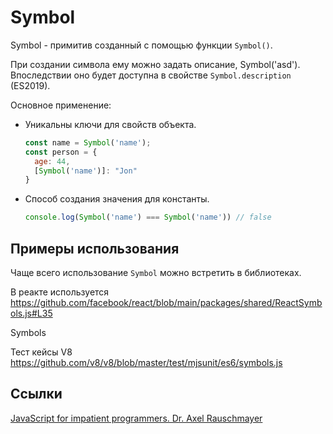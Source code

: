 # Symbol

Symbol - примитив созданный с помощью функции `Symbol()`.

При создании символа ему можно задать описание, Symbol('asd'). Впоследствии оно будет доступна в свойстве `Symbol.description` (ES2019).

Основное применение:

- Уникальны ключи для свойств объекта.

  ```js
  const name = Symbol('name');
  const person = {
    age: 44,
    [Symbol('name')]: "Jon"
  }
  ```

- Способ создания значения для константы.

  ```js
  console.log(Symbol('name') === Symbol('name')) // false
  ```

## Примеры использования

Чаще всего использование `Symbol` можно встретить в библиотеках.

В реакте используется
https://github.com/facebook/react/blob/main/packages/shared/ReactSymbols.js#L35

Symbols

Тест кейсы V8
https://github.com/v8/v8/blob/master/test/mjsunit/es6/symbols.js

## Ссылки

[JavaScript for impatient programmers. Dr. Axel Rauschmayer](https://exploringjs.com/impatient-js/ch_bigints.html)
